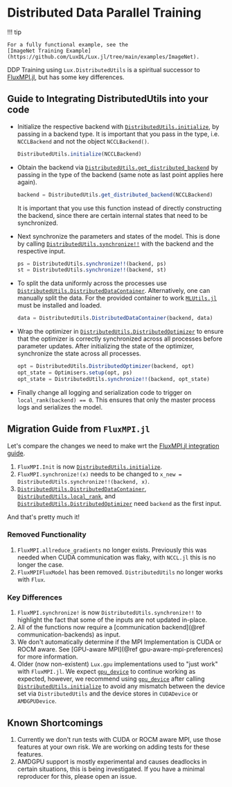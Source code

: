 # Distributed Data Parallel Training

!!! tip

    For a fully functional example, see the
    [ImageNet Training Example](https://github.com/LuxDL/Lux.jl/tree/main/examples/ImageNet).

DDP Training using `Lux.DistributedUtils` is a spiritual successor to
[FluxMPI.jl](https://github.com/avik-pal/FluxMPI.jl), but has some key differences.

## Guide to Integrating DistributedUtils into your code

* Initialize the respective backend with [`DistributedUtils.initialize`](@ref), by passing
  in a backend type. It is important that you pass in the type, i.e. `NCCLBackend` and not
  the object `NCCLBackend()`.

  ```julia
  DistributedUtils.initialize(NCCLBackend)
  ```

* Obtain the backend via [`DistributedUtils.get_distributed_backend`](@ref) by passing in
  the type of the backend (same note as last point applies here again).

  ```julia
  backend = DistributedUtils.get_distributed_backend(NCCLBackend)
  ```

  It is important that you use this function instead of directly constructing the backend,
  since there are certain internal states that need to be synchronized.

* Next synchronize the parameters and states of the model. This is done by calling
  [`DistributedUtils.synchronize!!`](@ref) with the backend and the respective input.

  ```julia
  ps = DistributedUtils.synchronize!!(backend, ps)
  st = DistributedUtils.synchronize!!(backend, st)
  ```

* To split the data uniformly across the processes use
  [`DistributedUtils.DistributedDataContainer`](@ref). Alternatively, one can manually
  split the data. For the provided container to work
  [`MLUtils.jl`](https://github.com/JuliaML/MLUtils.jl) must be installed and loaded.

  ```julia
  data = DistributedUtils.DistributedDataContainer(backend, data)
  ```

* Wrap the optimizer in [`DistributedUtils.DistributedOptimizer`](@ref) to ensure that the
  optimizer is correctly synchronized across all processes before parameter updates. After
  initializing the state of the optimizer, synchronize the state across all processes.

  ```julia
  opt = DistributedUtils.DistributedOptimizer(backend, opt)
  opt_state = Optimisers.setup(opt, ps)
  opt_state = DistributedUtils.synchronize!!(backend, opt_state)
  ```

* Finally change all logging and serialization code to trigger on
  `local_rank(backend) == 0`. This ensures that only the master process logs and serializes
  the model.

## Migration Guide from `FluxMPI.jl`

Let's compare the changes we need to make wrt the
[FluxMPI.jl integration guide](https://avik-pal.github.io/FluxMPI.jl/dev/guide/).

1. `FluxMPI.Init` is now [`DistributedUtils.initialize`](@ref).
2. `FluxMPI.synchronize!(x)` needs to be changed to
   `x_new = DistributedUtils.synchronize!!(backend, x)`.
3. [`DistributedUtils.DistributedDataContainer`](@ref),
   [`DistributedUtils.local_rank`](@ref), and
   [`DistributedUtils.DistributedOptimizer`](@ref) need `backend` as  the first input.

And that's pretty much it!

### Removed Functionality

1. `FluxMPI.allreduce_gradients` no longer exists. Previously this was needed when CUDA
   communication was flaky, with `NCCL.jl` this is no longer the case.
2. `FluxMPIFluxModel` has been removed. `DistributedUtils` no longer works with `Flux`.

### Key Differences

1. `FluxMPI.synchronize!` is now `DistributedUtils.synchronize!!` to highlight the fact
   that some of the inputs are not updated in-place.
2. All of the functions now require a [communication backend](@ref communication-backends)
   as input.
3. We don't automatically determine if the MPI Implementation is CUDA or ROCM aware. See
   [GPU-aware MPI](@ref gpu-aware-mpi-preferences) for more information.
4. Older (now non-existent) `Lux.gpu` implementations used to "just work" with `FluxMPI.jl`.
   We expect [`gpu_device`](@ref) to continue working as expected, however, we recommend
   using [`gpu_device`](@ref) after calling [`DistributedUtils.initialize`](@ref) to avoid
   any mismatch between the device set via `DistributedUtils` and the device stores in
   `CUDADevice` or `AMDGPUDevice`.

## Known Shortcomings

1. Currently we don't run tests with CUDA or ROCM aware MPI, use those features at your own
   risk. We are working on adding tests for these features.
2. AMDGPU support is mostly experimental and causes deadlocks in certain situations, this is
   being investigated. If you have a minimal reproducer for this, please open an issue.
